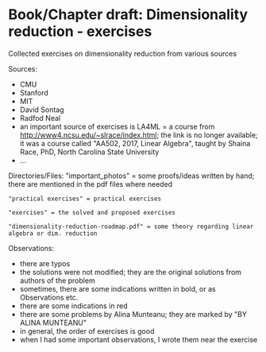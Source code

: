 # Book/Chapter draft: Dimensionality reduction - exercises

Collected exercises on dimensionality reduction from various sources

Sources:
- CMU
- Stanford
- MIT
- David Sontag
- Radfod Neal
- an important source of exercises is LA4ML = a course from http://www4.ncsu.edu/~slrace/index.html; the link is no longer available; it was a course called "AA502, 2017, Linear Algebra", taught by Shaina Race, PhD, North Carolina State University
- ...

Directories/Files:
    "important_photos" = some proofs/ideas written by hand; there are mentioned in the pdf files where needed

    "practical exercises" = practical exercises

    "exercises" = the solved and proposed exercises 

    "dimensionality-reduction-roadmap.pdf" = some theory regarding linear algebra or dim. reduction

Observations:
- there are typos
- the solutions were not modified; they are the original solutions from authors of the problem
- sometimes, there are some indications written in bold, or as Observations etc.
- there are some indications in red
- there are some problems by Alina Munteanu; they are marked by "BY ALINA MUNTEANU"
- in general, the order of exercises is good
- when I had some important observations, I wrote them near the exercise
